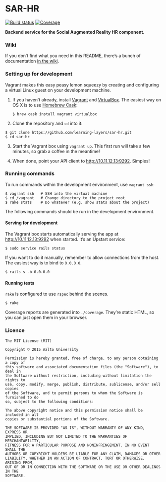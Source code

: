 SAR-HR
======

[![Build status][build-badge]][build]
[![Coverage][coverage-badge]][coverage]

**Backend service for the Social Augmented Reality HR component.**

### Wiki ###

If you don’t find what you need in this README, there’s a bunch of
documentation [in the wiki](https://github.com/learning-layers/sar-hr/wiki).

### Setting up for development ###

Vagrant makes this easy peasy lemon squeezy by creating and configuring a
virtual Linux guest on your development machine.

1. If you haven’t already, install [Vagrant](https://www.vagrantup.com) and
   [VirtualBox](https://www.virtualbox.org). The easiest way on OS X is to use
   [Homebrew Cask](http://caskroom.io):

   ```sh-session
   $ brew cask install vagrant virtualbox
   ```

2. Clone the repository and `cd` into it:

  ```sh-session
  $ git clone https://github.com/learning-layers/sar-hr.git
  $ cd sar-hr
  ```

3. Start the Vagrant box using `vagrant up`. This first run will take a few
   minutes, so grab a coffee in the meantime!

4. When done, point your API client to <http://10.11.12.13:9292>. Simples!

### Running commands ###

To run commands within the development environment, use `vagrant ssh`:

```sh-session
$ vagrant ssh   # SSH into the virtual machine
$ cd /vagrant   # Change directory to the project root
$ rake stats    # Do whatever (e.g. show stats about the project)
```

The following commands should be run in the development environment.

#### Serving for development ####

The Vagrant box starts automatically serving the app at
<http://10.11.12.13:9292> when started. It’s an Upstart service:

```sh-session
$ sudo service rails status
```

If you want to do it manually, remember to allow connections from the host. The
easiest way is to bind to `0.0.0.0`.

```sh-session
$ rails s -b 0.0.0.0
```

#### Running tests ####

`rake` is configured to use `rspec` behind the scenes.

```sh-session
$ rake
```

Coverage reports are generated into `./coverage`. They’re static HTML, so you
can just open them in your browser.

### Licence ###

```
The MIT License (MIT)

Copyright © 2015 Aalto University

Permission is hereby granted, free of charge, to any person obtaining a copy of
this software and associated documentation files (the "Software"), to deal in
the Software without restriction, including without limitation the rights to
use, copy, modify, merge, publish, distribute, sublicense, and/or sell copies
of the Software, and to permit persons to whom the Software is furnished to do
so, subject to the following conditions:

The above copyright notice and this permission notice shall be included in all
copies or substantial portions of the Software.

THE SOFTWARE IS PROVIDED "AS IS", WITHOUT WARRANTY OF ANY KIND, EXPRESS OR
IMPLIED, INCLUDING BUT NOT LIMITED TO THE WARRANTIES OF MERCHANTABILITY,
FITNESS FOR A PARTICULAR PURPOSE AND NONINFRINGEMENT. IN NO EVENT SHALL THE
AUTHORS OR COPYRIGHT HOLDERS BE LIABLE FOR ANY CLAIM, DAMAGES OR OTHER
LIABILITY, WHETHER IN AN ACTION OF CONTRACT, TORT OR OTHERWISE, ARISING FROM,
OUT OF OR IN CONNECTION WITH THE SOFTWARE OR THE USE OR OTHER DEALINGS IN THE
SOFTWARE.
```

[build-badge]: https://img.shields.io/circleci/project/learning-layers/sar-hr.svg
[build]: https://circleci.com/gh/learning-layers/sar-hr

[coverage-badge]: https://img.shields.io/codecov/c/github/learning-layers/sar-hr.svg
[coverage]: http://codecov.io/github/learning-layers/sar-hr
